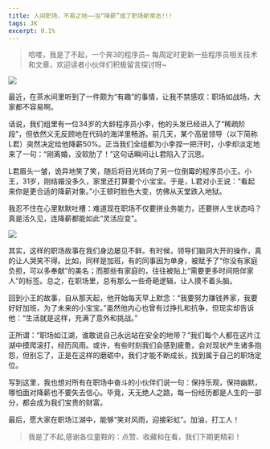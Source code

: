 ```yaml
---
title: 人间职场，不易之地——当“降薪”成了职场新常态!!!
tags: JK
excerpt: 0.1%
---
```


> 哈喽，我是了不起，一个奔3的程序员~
> 每周定时更新一些程序员相关技术和文章，欢迎读者小伙伴们积极留言探讨呀~

![](https://files.mdnice.com/user/27386/4f3d76cc-f9bc-430e-8943-1454724715f8.png)

​		最近，在茶水间里听到了一件颇为“有趣”的事情，让我不禁感叹：职场如战场，大家都不容易啊。

​		话说，我们组里有一位34岁的大龄程序员小李，他的头发已经进入了“稀疏阶段”，但依然义无反顾地在代码的海洋里畅游。前几天，某个高层领导（以下简称L君）突然决定给他降薪50%。正当我们全组都为小李捏一把汗时，小李却淡定地来了一句：“刚离婚，没软肋了！”这句话瞬间让L君陷入了沉思。

​		L君眉头一皱，诡异地笑了笑，随后将目光转向了另一位倒霉的程序员小王。小王，31岁，刚结婚没多久，家里还打算要个小宝宝。于是，L君对小王说：“看起来你是更合适的降薪对象。”小王顿时脸色大变，仿佛从天堂跌入地狱。

​		我忍不住在心里默默吐槽：难道现在职场不仅要拼业务能力，还要拼人生状态吗？真是活久见，连降薪都能如此“灵活应变”。

![](https://files.mdnice.com/user/27386/fb3e1bcf-8c4c-4496-ac2b-5c5eff95c303.png)

​		其实，这样的职场故事在我们身边屡见不鲜。有时候，领导们脑洞大开的操作，真的让人哭笑不得。比如，同样是加班，有的同事因为单身，被赋予了“你没有家庭负担，可以多奉献”的美名；而那些有家庭的，往往被贴上“需要更多时间陪伴家人”的标签。总之，在职场里，总有那么一些奇葩逻辑，让人摸不着头脑。

​		回到小王的故事，自从那天起，他开始每天早上默念：“我要努力赚钱养家，我要好好加班，为了未来的小宝宝。”虽然他内心也曾有过挣扎和抗争，但现实却告诉他：“生活就是这样，充满了意外和挑战。”

​		正所谓：“职场如江湖，谁敢说自己永远站在安全的地带？”我们每个人都在这片江湖中摸爬滚打，经历风雨。或许，有些时刻我们会感到疲惫，会对现状产生诸多抱怨，但别忘了，正是在这样的磨砺中，我们才能不断成长，找到属于自己的职场定位。

​		写到这里，我也想对所有在职场中奋斗的小伙伴们说一句：保持乐观，保持幽默，哪怕面对降薪也不要失去信心。毕竟，天无绝人之路，每一份经历都是人生的一部分，都会成为我们宝贵的财富。

最后，愿大家在职场江湖中，能够“笑对风雨，迎接彩虹”。加油，打工人！



> 我是了不起,感谢各位童鞋的：点赞、收藏和在看，我们下期更精彩！

